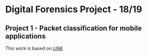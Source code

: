 # Digital Forensics Project - 18/19

## Project 1 - Packet classification for mobile applications

This work is based on [LINK](https://dl.acm.org/citation.cfm?id=2699119)
